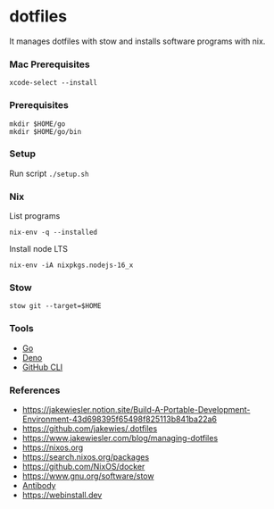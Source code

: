 # dotfiles
It manages dotfiles with stow and installs software programs with nix.

### Mac Prerequisites
```
xcode-select --install
```

### Prerequisites
```
mkdir $HOME/go
mkdir $HOME/go/bin
```

### Setup
Run script `./setup.sh`

### Nix

List programs
```
nix-env -q --installed 
```

Install node LTS
```
nix-env -iA nixpkgs.nodejs-16_x
```

### Stow
```
stow git --target=$HOME
```

### Tools
* [Go](https://go.dev)
* [Deno](https://deno.land)
* [GitHub CLI](https://cli.github.com/manual/gh)

### References
* https://jakewiesler.notion.site/Build-A-Portable-Development-Environment-43d698395f65498f825113b841ba22a6
* https://github.com/jakewies/.dotfiles
* https://www.jakewiesler.com/blog/managing-dotfiles
* https://nixos.org
* https://search.nixos.org/packages
* https://github.com/NixOS/docker
* https://www.gnu.org/software/stow
* [Antibody](https://getantibody.github.io)
* https://webinstall.dev
